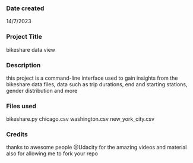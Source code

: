 ### Date created

14/7/2023

### Project Title

bikeshare data view

### Description

this project is a command-line interface used to gain insights from the bikeshare data files, data such as trip durations, end and starting stations, gender distribution and more

### Files used

bikeshare.py
chicago.csv
washington.csv
new_york_city.csv

### Credits

thanks to awesome people @Udacity for the amazing videos and material
also for allowing me to fork your repo
